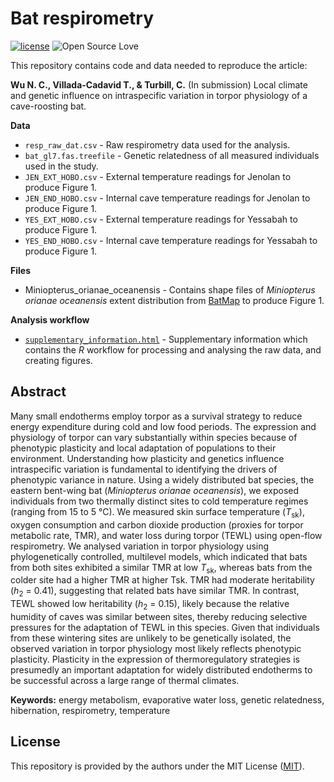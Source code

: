# Bat respirometry
[![license](https://img.shields.io/badge/license-MIT%20+%20file%20LICENSE-lightgrey.svg)](https://choosealicense.com/)
![Open Source
Love](https://badges.frapsoft.com/os/v2/open-source.svg?v=103)

This repository contains code and data needed to reproduce the article:

**Wu N. C., Villada-Cadavid T., & Turbill, C.** (In submission) Local climate and genetic influence on intraspecific variation in torpor physiology of a cave-roosting bat.

**Data**
- `resp_raw_dat.csv` - Raw respirometry data used for the analysis.
- `bat_gl7.fas.treefile` - Genetic relatedness of all measured individuals used in the study.
- `JEN_EXT_HOBO.csv` - External temperature readings for Jenolan to produce Figure 1.
- `JEN_END_HOBO.csv` - Internal cave temperature readings for Jenolan to produce Figure 1.
- `YES_EXT_HOBO.csv` - External temperature readings for Yessabah to produce Figure 1.
- `YES_END_HOBO.csv` - Internal cave temperature readings for Yessabah to produce Figure 1.

**Files**
- Miniopterus_orianae_oceanensis - Contains shape files of *Miniopterus orianae oceanensis* extent distribution from [BatMap](https://www.ausbats.org.au/batmap.html) to produce Figure 1.

**Analysis workflow**
- [`supplementary_information.html`](https://nicholaswunz.github.io/bat-resp/supplementary_information.html) - Supplementary information which contains the *R* workflow for processing and analysing the raw data, and creating figures.

## Abstract
Many small endotherms employ torpor as a survival strategy to reduce energy expenditure during cold and low food periods. The expression and physiology of torpor can vary substantially within species because of phenotypic plasticity and local adaptation of populations to their environment. Understanding how plasticity and genetics influence intraspecific variation is fundamental to identifying the drivers of phenotypic variance in nature. Using a widely distributed bat species, the eastern bent-wing bat (*Miniopterus orianae oceanensis*), we exposed individuals from two thermally distinct sites to cold temperature regimes (ranging from 15 to 5 °C). We measured skin surface temperature (*T*<sub>sk</sub>), oxygen consumption and carbon dioxide production (proxies for torpor metabolic rate, TMR), and water loss during torpor (TEWL) using open-flow respirometry. We analysed variation in torpor physiology using phylogenetically controlled, multilevel models, which indicated that bats from both sites exhibited a similar TMR at low *T*<sub>sk</sub>, whereas bats from the colder site had a higher TMR at higher Tsk. TMR had moderate heritability (*h*<sub>2</sub> = 0.41), suggesting that related bats have similar TMR. In contrast, TEWL showed low heritability (*h*<sub>2</sub> = 0.15), likely because the relative humidity of caves was similar between sites, thereby reducing selective pressures for the adaptation of TEWL in this species. Given that individuals from these wintering sites are unlikely to be genetically isolated, the observed variation in torpor physiology most likely reflects phenotypic plasticity. Plasticity in the expression of thermoregulatory strategies is presumedly an important adaptation for widely distributed endotherms to be successful across a large range of thermal climates.

**Keywords:** energy metabolism, evaporative water loss, genetic relatedness, hibernation, respirometry, temperature


## License
This repository is provided by the authors under the MIT License ([MIT](http://opensource.org/licenses/MIT)).

